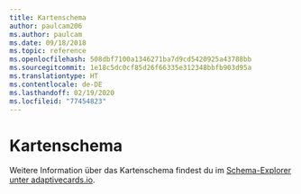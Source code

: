 ```yaml
---
title: Kartenschema
author: paulcam206
ms.author: paulcam
ms.date: 09/18/2018
ms.topic: reference
ms.openlocfilehash: 508dbf7100a1346271ba7d9cd5420925a43788bb
ms.sourcegitcommit: 1e18c5dc0cf85d26f66335e312348bbfb903d95a
ms.translationtype: HT
ms.contentlocale: de-DE
ms.lasthandoff: 02/19/2020
ms.locfileid: "77454823"
---
```

# <a name="card-schema"></a>Kartenschema

Weitere Information über das Kartenschema findest du im [Schema-Explorer unter adaptivecards.io](https://adaptivecards.io/explorer/).